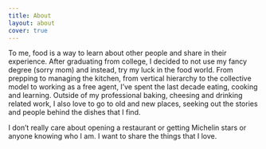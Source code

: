 ```yaml
---
title: About
layout: about
cover: true
---
```


<!--author-->

To me, food is a way to learn about other people and share in their experience.  After graduating from college, I decided to not use my fancy degree (sorry mom) and instead, try my luck in the food world.  From prepping to managing the kitchen, from vertical hierarchy to the collective model to working as a free agent, I’ve spent the last decade eating, cooking and learning.  Outside of my professional baking, cheesing and drinking related work, I also love to go to old and new places, seeking out the stories and people behind the dishes that I find.

I don’t really care about opening a restaurant or getting Michelin stars or anyone knowing who I am.  I want to share the things that I love.
